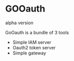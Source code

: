 # GOOauth


alpha version 

GoOauth is a bundle of 3 tools 

- Simple IAM server 
- Oauth2 token server 
- Simple gateway 

